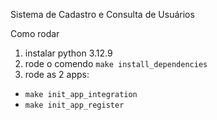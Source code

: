 Sistema de Cadastro e Consulta de Usuários

Como rodar
1. instalar python 3.12.9
2. rode o comendo `make install_dependencies`
3. rode as 2 apps:
  - `make init_app_integration`
  - `make init_app_register`
